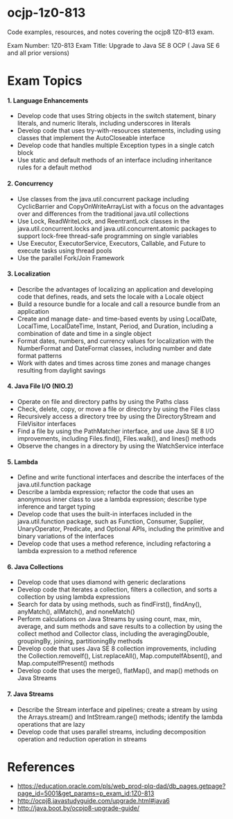 # ocjp-1z0-813
Code examples, resources, and notes covering the ocjp8 1Z0-813 exam.

Exam Number: 1Z0-813
Exam Title: Upgrade to Java SE 8 OCP ( Java SE 6 and all prior versions)

# Exam Topics

#### 1. Language Enhancements

* Develop code that uses String objects in the switch statement, binary literals, and numeric literals, including underscores in literals
* Develop code that uses try-with-resources statements, including using classes that implement the AutoCloseable interface
* Develop code that handles multiple Exception types in a single catch block
* Use static and default methods of an interface including inheritance rules for a default method

#### 2. Concurrency

* Use classes from the java.util.concurrent package including CyclicBarrier and CopyOnWriteArrayList with a focus on the advantages over and differences from the traditional java.util collections 
* Use Lock, ReadWriteLock, and ReentrantLock classes in the java.util.concurrent.locks and java.util.concurrent.atomic packages to support lock-free thread-safe programming on single variables
* Use Executor, ExecutorService, Executors, Callable, and Future to execute tasks using thread pools
* Use the parallel Fork/Join Framework

#### 3. Localization

* Describe the advantages of localizing an application and developing code that defines, reads, and sets the locale with a Locale object
* Build a resource bundle for a locale and call a resource bundle from an application
* Create and manage date- and time-based events by using LocalDate, LocalTime, LocalDateTime, Instant, Period, and Duration, including a combination of date and time in a single object
* Format dates, numbers, and currency values for localization with the NumberFormat and DateFormat classes, including number and date format patterns
* Work with dates and times across time zones and manage changes resulting from daylight savings

#### 4. Java File I/O (NIO.2)

* Operate on file and directory paths by using the Paths class
* Check, delete, copy, or move a file or directory by using the Files class 
* Recursively access a directory tree by using the DirectoryStream and FileVisitor interfaces
* Find a file by using the PathMatcher interface, and use Java SE 8 I/O improvements, including Files.find(), Files.walk(), and lines() methods
* Observe the changes in a directory by using the WatchService interface

#### 5. Lambda

* Define and write functional interfaces and describe the interfaces of the java.util.function package
* Describe a lambda expression; refactor the code that uses an anonymous inner class to use a lambda expression; describe type inference and target typing
* Develop code that uses the built-in interfaces included in the java.util.function package, such as Function, Consumer, Supplier, UnaryOperator, Predicate, and Optional APIs, including the primitive and binary variations of the interfaces
* Develop code that uses a method reference, including refactoring a lambda expression to a method reference

#### 6. Java Collections

* Develop code that uses diamond with generic declarations
* Develop code that iterates a collection, filters a collection, and sorts a collection by using lambda expressions
* Search for data by using methods, such as findFirst(), findAny(), anyMatch(), allMatch(), and noneMatch()
* Perform calculations on Java Streams by using count, max, min, average, and sum methods and save results to a collection by using the collect method and Collector class, including the averagingDouble, groupingBy, joining, partitioningBy methods
* Develop code that uses Java SE 8 collection improvements, including the Collection.removeIf(), List.replaceAll(), Map.computeIfAbsent(), and Map.computeIfPresent() methods
* Develop  code that uses the merge(), flatMap(), and map() methods on Java Streams

#### 7. Java Streams

* Describe the Stream interface and pipelines; create a stream by using the Arrays.stream() and  IntStream.range() methods; identify the lambda operations that are lazy
* Develop code that uses parallel streams, including decomposition operation and reduction operation in streams

# References

* https://education.oracle.com/pls/web_prod-plq-dad/db_pages.getpage?page_id=5001&get_params=p_exam_id:1Z0-813
* http://ocpj8.javastudyguide.com/upgrade.html#java6
* http://java.boot.by/ocpjp8-upgrade-guide/

